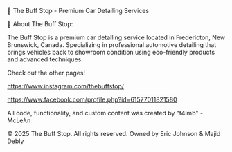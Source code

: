 🚗 The Buff Stop - Premium Car Detailing Services

🌟 About The Buff Stop:

The Buff Stop is a premium car detailing service located in Fredericton, New Brunswick, Canada. Specializing in professional automotive detailing that brings vehicles back to showroom condition using eco-friendly products and advanced techniques.

Check out the other pages!

https://www.instagram.com/thebuffstop/

https://www.facebook.com/profile.php?id=61577011821580


All code, functionality, and custom content was created by "t4lmb" -McLeλn

© 2025 The Buff Stop. All rights reserved.
Owned by Eric Johnson & Majid Debly
